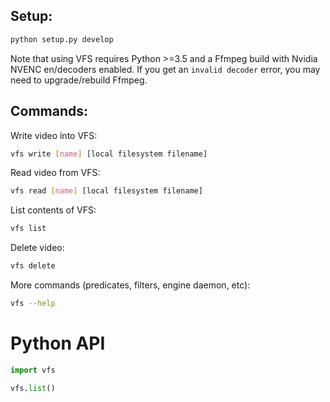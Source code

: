 ## Setup: 

```bash
python setup.py develop
```

Note that using VFS requires Python >=3.5 and a Ffmpeg build with Nvidia NVENC en/decoders enabled.  If you get an `invalid decoder` error, you may need to upgrade/rebuild Ffmpeg.

## Commands:

Write video into VFS:
```bash
vfs write [name] [local filesystem filename]
```

Read video from VFS:
```bash
vfs read [name] [local filesystem filename]
```

List contents of VFS:
```bash
vfs list
```

Delete video:
```bash
vfs delete
```

More commands (predicates, filters, engine daemon, etc):
```bash
vfs --help
```

# Python API

```python
import vfs

vfs.list()
```
